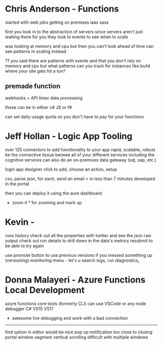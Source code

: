 # Chris Anderson - Functions

started with web jobs
getting on premises
iaas
sass

first you look in to the abstraction of servers
since servers aren't just waiting there for you they look to events to see when to scale

was looking at memory and cpu but then you can't look ahead of time
can see patterns in scaling instead

?? you said there are patterns with events and that you don't rely on memory and cpu but what patterns can you track for instances like build where your site gets hit a ton?

## premade function
webhooks + API
timer
data processing

these can be in either c# JS or f#

can set daily usage quota so you don't have to pay for your functions

# Jeff Hollan - Logic App Tooling
over 125 connectors to add functionality to your app
rapid, scalable, robust
be the connective tissue betwee all of your different services
including the cognitive services 
can also do an on-premises data gateway (sql, sap, etc.)

login app designer click to add, choose an action, setup

csv, parse json, for each, send an email < in less than 7 minutes
developed in the portal

then you can deploy it using the aure dashboard

* zoom it * for zooming and mark up

# Kevin - 
runs history
check out all the properties with twitter
and see the json raw output
check out run details to drill down in the data's metrics
resubmit to be able to try again

use promote button to use previous versions if you messed something up (versioning)
monitoring menu - let's u search logs, run diagnostics, 

# Donna Malayeri - Azure Functions Local Development
azure functions core tools (formerly CLI)
can use VSCode or any node debugger
C# VS15 VS17

* awesome live debugging and work with a bad connection

******
find option in editor would be nice
pop up notification too close to closing portal window segment
vertical scrolling difficult with multiple windows
